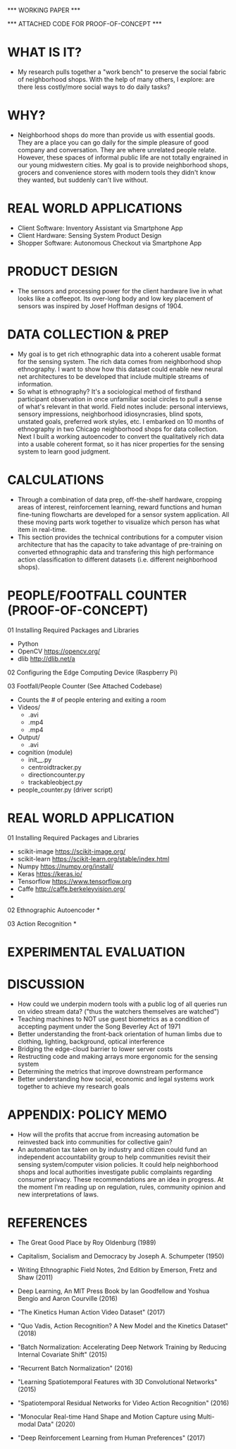 *** WORKING PAPER ***

*** ATTACHED CODE FOR PROOF-OF-CONCEPT ***

# WHAT IS IT?

* My research pulls together a "work bench" to preserve the social fabric of neighborhood shops. With the help of many others, I explore: are there less costly/more social ways to do daily tasks?

# WHY?

* Neighborhood shops do more than provide us with essential goods. They are a place you can go daily for the simple pleasure of good company and conversation. They are where unrelated people relate. However, these spaces of informal public life are not totally engrained in our young midwestern cities. My goal is to provide neighborhood shops, grocers and convenience stores with modern tools they didn't know they wanted, but suddenly can't live without.

# REAL WORLD APPLICATIONS

* Client Software: Inventory Assistant via Smartphone App
* Client Hardware: Sensing System Product Design 
* Shopper Software: Autonomous Checkout via Smartphone App

# PRODUCT DESIGN

* The sensors and processing power for the client hardware live in what looks like a coffeepot.  Its over-long body and low key placement of sensors was inspired by Josef Hoffman designs of 1904.

# DATA COLLECTION & PREP
* My goal is to get rich ethnographic data into a coherent usable format for the sensing system. The rich data comes from neighborhood shop ethnography.  I want to show how this dataset could enable new neural net architectures to be developed that include multiple streams of information.    
* So what is ethnography? It's a sociological method of firsthand participant observation in once unfamiliar social circles to pull a sense of what's relevant in that world. Field notes include: personal interviews, sensory impressions, neighborhood idiosyncrasies, blind spots, unstated goals, preferred work styles, etc. I embarked on 10 months of ethnography in two Chicago neighborhood shops for data collection. Next I built a working autoencoder to convert the qualitatively rich data into a usable coherent format, so it has nicer properties for the sensing system to learn good judgment.

# CALCULATIONS

* Through a combination of data prep, off-the-shelf hardware, cropping areas of interest, reinforcement learning, reward functions and human fine-tuning flowcharts are developed for a sensor system application. All these moving parts work together to visualize which person has what item in real-time. 
* This section provides the technical contributions for a computer vision architecture that has the capacity to take advantage of pre-training on converted ethnographic data and transfering this high performance action classification to different datasets (i.e. different neighborhood shops).

# PEOPLE/FOOTFALL COUNTER (PROOF-OF-CONCEPT)

01 Installing Required Packages and Libraries
* Python
* OpenCV https://opencv.org/
* dlib http://dlib.net/a

02 Configuring the Edge Computing Device (Raspberry Pi)

03 Footfall/People Counter (See Attached Codebase)
* Counts the # of people entering and exiting a room
* Videos/
    * .avi
    * .mp4
    * .mp4
* Output/
	* .avi
* cognition (module)
	* init__.py
	* centroidtracker.py
	* directioncounter.py
	* trackableobject.py
* people_counter.py (driver script)

# REAL WORLD APPLICATION

01 Installing Required Packages and Libraries
* scikit-image https://scikit-image.org/
* scikit-learn https://scikit-learn.org/stable/index.html
* Numpy https://numpy.org/install/
* Keras https://keras.io/
* Tensorflow https://www.tensorflow.org
* Caffe http://caffe.berkeleyvision.org/
*

02 Ethnographic Autoencoder 
*

03 Action Recognition 
*
		
# EXPERIMENTAL EVALUATION 

# DISCUSSION 

* How could we underpin modern tools with a public log of all queries run on video stream data?  ("thus the watchers themselves are watched")
* Teaching machines to NOT use guest biometrics as a condition of accepting payment under the Song Beverley Act of 1971
* Better understanding the front-back orientation of human limbs due to clothing, lighting, background, optical interference
* Bridging the edge-cloud barrier to lower server costs 
* Restructing code and making arrays more ergonomic for the sensing system
* Determining the metrics that improve downstream performance
* Better understanding how social, economic and legal systems work together to achieve my research goals 

# APPENDIX: POLICY MEMO

* How will the profits that accrue from increasing automation be reinvested back into communities for collective gain?
* An automation tax taken on by industry and citizen could fund an independent accountability group to help communities revisit their sensing system/computer vision policies. It could help neighborhood shops and local authorities investigate public complaints regarding consumer privacy. These recommendations are an idea in progress. At the moment I'm reading up on regulation, rules, community opinion and new interpretations of laws.

# REFERENCES

* The Great Good Place by Roy Oldenburg (1989)
* Capitalism, Socialism and Democracy by Joseph A. Schumpeter (1950)
* Writing Ethnographic Field Notes, 2nd Edition by Emerson, Fretz and Shaw (2011)
* Deep Learning, An MIT Press Book by Ian Goodfellow and Yoshua Bengio and Aaron Courville (2016)

* "The Kinetics Human Action Video Dataset" (2017)
* "Quo Vadis, Action Recognition? A New Model and the Kinetics Dataset" (2018)
* "Batch Normalization: Accelerating Deep Network Training by Reducing Internal Covariate Shift" (2015)
* "Recurrent Batch Normalization" (2016)
* "Learning Spatiotemporal Features with 3D Convolutional Networks" (2015)
* "Spatiotemporal Residual Networks for Video Action Recognition" (2016)

* "Monocular Real-time Hand Shape and Motion Capture using Multi-modal Data" (2020)
* "Deep Reinforcement Learning from Human Preferences" (2017)
